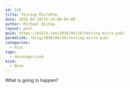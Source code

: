 ```yaml
---
id: 119
title: Testing MicroPub
date: 2016-04-28T15:24:00-04:00
author: Michael Bishop
layout: post
guid: https://miklb.com/2016/04/28/testing-micro-pub/
permalink: /blog/2016/04/28/testing-micro-pub/
categories:
  - misc
tags:
  - Uncategorized
kind:
  - Note
---
```

<p>What is going to happen?</p>